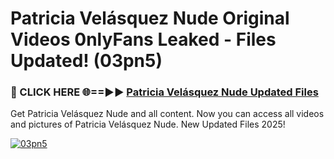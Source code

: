 # Patricia Velásquez Nude Original Videos 0nlyFans Leaked - Files Updated! (03pn5)

<h3>🔴 CLICK HERE 🌐==►► <a href="https://tinyurl.com/5h6xmrr3" rel="nofollow">Patricia Velásquez Nude Updated Files</a></h3>

Get Patricia Velásquez Nude and all content. Now you can access all videos and pictures of Patricia Velásquez Nude. New Updated Files 2025!

[![03pn5](https://i.imgur.com/KVD873Z.gif)](https://tinyurl.com/5h6xmrr3)
